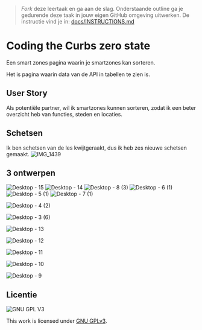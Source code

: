 > _Fork_ deze leertaak en ga aan de slag. Onderstaande outline ga je gedurende deze taak in jouw eigen GitHub omgeving uitwerken. De instructie vind je in: [docs/INSTRUCTIONS.md](docs/INSTRUCTIONS.md)

# Coding the Curbs zero state
Een smart zones pagina waarin je smartzones kan sorteren.

Het is pagina waarin data van de API in tabellen te zien is. 

## User Story
Als potentiële partner, wil ik smartzones kunnen sorteren, zodat ik een beter overzicht heb van functies, steden en locaties.

## Schetsen
Ik ben schetsen van de les kwijtgeraakt, dus ik heb zes nieuwe schetsen gemaakt.
![IMG_1439](https://user-images.githubusercontent.com/69635977/160085574-3a7398c7-839a-474d-b431-0abc77a04c86.jpg)

## 3 ontwerpen
<!-- Toon de 3 ontwerpen die je in detai hebt uitgewerkt, leg de Visuele Hieratchie uit en noteer de feedback van de opdrachtgever -->
![Desktop - 15](https://user-images.githubusercontent.com/69635977/163677871-a7204482-71e6-4f0a-aa9c-a2266c81ed60.png)
![Desktop - 14](https://user-images.githubusercontent.com/69635977/163677875-7f4163d2-648a-42dc-be8c-6abc04791d84.png)
![Desktop - 8 (3)](https://user-images.githubusercontent.com/69635977/163677878-6d1427c9-5836-4cc6-86a9-fc2f60f0c902.png)
![Desktop - 6 (1)](https://user-images.githubusercontent.com/69635977/163677882-b29bd027-5451-4135-a297-fe274e1746cf.png)
![Desktop - 5 (1)](https://user-images.githubusercontent.com/69635977/163677884-a6af4443-b2b2-45d9-8061-874a00dcc11b.png)
![Desktop - 7 (1)](https://user-images.githubusercontent.com/69635977/163677885-12c669d7-43e6-4505-9616-5e21f2e35e55.png)

![Desktop - 4 (2)](https://user-images.githubusercontent.com/69635977/163677886-b466aefa-23d2-4ad6-a16c-c51371b8c3a7.png)

![Desktop - 3 (6)](https://user-images.githubusercontent.com/69635977/163677887-d351e87a-0afb-4464-9839-8acf54340f7a.png)

![Desktop - 13](https://user-images.githubusercontent.com/69635977/163677892-9e83b3e4-a669-4f32-a5ab-99deaf883179.png)

![Desktop - 12](https://user-images.githubusercontent.com/69635977/163677895-aec17958-a2a2-4995-851d-e36b1f2b1aa1.png)

![Desktop - 11](https://user-images.githubusercontent.com/69635977/163677897-a4eec446-f279-4fa6-b1fb-ae3b08b302e6.png)

![Desktop - 10](https://user-images.githubusercontent.com/69635977/163677898-21772d0e-5372-4464-bf85-5705b03877b7.png)

![Desktop - 9](https://user-images.githubusercontent.com/69635977/163677901-2463ec81-5551-4a63-8d06-3fb9c84a15f7.png)

## Licentie

![GNU GPL V3](https://www.gnu.org/graphics/gplv3-127x51.png)

This work is licensed under [GNU GPLv3](./LICENSE).
